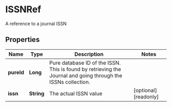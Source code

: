 

# ISSNRef

A reference to a journal ISSN
## Properties

Name | Type | Description | Notes
------------ | ------------- | ------------- | -------------
**pureId** | **Long** | Pure database ID of the ISSN. This is found by retrieving the Journal and going through the ISSNs collection. | 
**issn** | **String** | The actual ISSN value |  [optional] [readonly]



